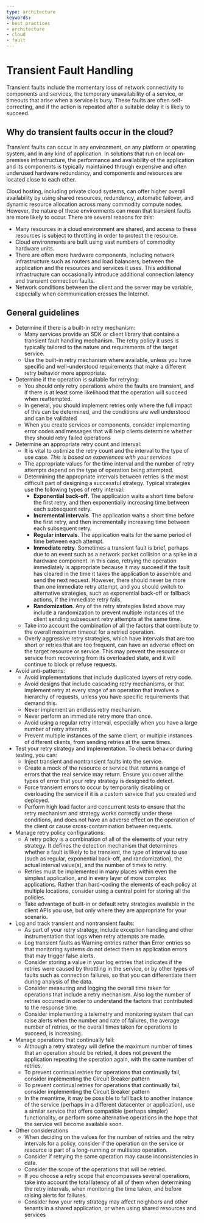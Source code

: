 ```yaml
---
type: architecture
keywords:
- best practices
- architecture
- cloud
- fault
---
```

# Transient Fault Handling

Transient faults include the momentary loss of network connectivity to components and services, the temporary unavailability of a service, or timeouts that arise when a service is busy. These faults are often self-correcting, and if the action is repeated after a suitable delay it is likely to succeed.

## Why do transient faults occur in the cloud?

Transient faults can occur in any environment, on any platform or operating system, and in any kind of application. In solutions that run on local on-premises infrastructure, the performance and availability of the application and its components is typically maintained through expensive and often underused hardware redundancy, and components and resources are located close to each other.

Cloud hosting, including private cloud systems, can offer higher overall availability by using shared resources, redundancy, automatic failover, and dynamic resource allocation across many commodity compute nodes. However, the nature of these environments can mean that transient faults are more likely to occur. There are several reasons for this:
- Many resources in a cloud environment are shared, and access to these resources is subject to throttling in order to protect the resource.
- Cloud environments are built using vast numbers of commodity hardware units.
- There are often more hardware components, including network infrastructure such as routers and load balancers, between the application and the resources and services it uses. This additional infrastructure can occasionally introduce additional connection latency and transient connection faults.
- Network conditions between the client and the server may be variable, especially when communication crosses the Internet.

## General guidelines

- Determine if there is a built-in retry mechanism:
  - Many services provide an SDK or client library that contains a transient fault handling mechanism. The retry policy it uses is typically tailored to the nature and requirements of the target service.
  - Use the built-in retry mechanism where available, unless you have specific and well-understood requirements that make a different retry behavior more appropriate.
- Determine if the operation is suitable for retrying:
  - You should only retry operations where the faults are transient, and if there is at least some likelihood that the operation will succeed when reattempted.
  - In general, you should implement retries only where the full impact of this can be determined, and the conditions are well understood and can be validated
  - When you create services or components, consider implementing error codes and messages that will help clients determine whether they should retry failed operations
- Determine an appropriate retry count and interval:
  - It is vital to optimize the retry count and the interval to the type of use case. *This is based on experiences with your services*
  - The appropriate values for the time interval and the number of retry attempts depend on the type of operation being attempted.
  - Determining the appropriate intervals between retries is the most difficult part of designing a successful strategy. Typical strategies use the following types of retry interval:
    - **Exponential back-off**. The application waits a short time before the first retry, and then exponentially increasing time between each subsequent retry.
    - **Incremental intervals**. The application waits a short time before the first retry, and then incrementally increasing time between each subsequent retry.
    - **Regular intervals**. The application waits for the same period of time between each attempt.
    - **Immediate retry**. Sometimes a transient fault is brief, perhaps due to an event such as a network packet collision or a spike in a hardware component. In this case, retrying the operation immediately is appropriate because it may succeed if the fault has cleared in the time it takes the application to assemble and send the next request. However, there should never be more than one immediate retry attempt, and you should switch to alternative strategies, such as exponential back-off or fallback actions, if the immediate retry fails.
    - **Randomization**. Any of the retry strategies listed above may include a randomization to prevent multiple instances of the client sending subsequent retry attempts at the same time.
  - Take into account the combination of all the factors that contribute to the overall maximum timeout for a retried operation.
  - Overly aggressive retry strategies, which have intervals that are too short or retries that are too frequent, can have an adverse effect on the target resource or service. This may prevent the resource or service from recovering from its overloaded state, and it will continue to block or refuse requests.
- Avoid anti-patterns:
  - Avoid implementations that include duplicated layers of retry code.
  - Avoid designs that include cascading retry mechanisms, or that implement retry at every stage of an operation that involves a hierarchy of requests, unless you have specific requirements that demand this.
  - Never implement an endless retry mechanism.
  - Never perform an immediate retry more than once.
  - Avoid using a regular retry interval, especially when you have a large number of retry attempts.
  - Prevent multiple instances of the same client, or multiple instances of different clients, from sending retries at the same times.
- Test your retry strategy and implementation. To check behavior during testing, you can:
  - Inject transient and nontransient faults into the service.
  - Create a mock of the resource or service that returns a range of errors that the real service may return. Ensure you cover all the types of error that your retry strategy is designed to detect.
  - Force transient errors to occur by temporarily disabling or overloading the service if it is a custom service that you created and deployed.
  - Perform high load factor and concurrent tests to ensure that the retry mechanism and strategy works correctly under these conditions, and does not have an adverse effect on the operation of the client or cause cross-contamination between requests.
- Manage retry policy configurations:
  - A retry policy is a combination of all of the elements of your retry strategy. It defines the detection mechanism that determines whether a fault is likely to be transient, the type of interval to use (such as regular, exponential back-off, and randomization), the actual interval value(s), and the number of times to retry.
  - Retries must be implemented in many places within even the simplest application, and in every layer of more complex applications. Rather than hard-coding the elements of each policy at multiple locations, consider using a central point for storing all the policies.
  - Take advantage of built-in or default retry strategies available in the client APIs you use, but only where they are appropriate for your scenario.
- Log and track transient and nontransient faults:
  - As part of your retry strategy, include exception handling and other instrumentation that logs when retry attempts are made.
  - Log transient faults as Warning entries rather than Error entries so that monitoring systems do not detect them as application errors that may trigger false alerts.
  - Consider storing a value in your log entries that indicates if the retries were caused by throttling in the service, or by other types of faults such as connection failures, so that you can differentiate them during analysis of the data.
  - Consider measuring and logging the overall time taken for operations that include a retry mechanism. Also log the number of retries occurred in order to understand the factors that contributed to the response time.
  - Consider implementing a telemetry and monitoring system that can raise alerts when the number and rate of failures, the average number of retries, or the overall times taken for operations to succeed, is increasing.
- Manage operations that continually fail:
  - Although a retry strategy will define the maximum number of times that an operation should be retried, it does not prevent the application repeating the operation again, with the same number of retries.
  - To prevent continual retries for operations that continually fail, consider implementing the Circuit Breaker pattern
  - To prevent continual retries for operations that continually fail, consider implementing the Circuit Breaker pattern
  - In the meantime, it may be possible to fall back to another instance of the service (perhaps in a different datacenter or application), use a similar service that offers compatible (perhaps simpler) functionality, or perform some alternative operations in the hope that the service will become available soon.
- Other considerations
  - When deciding on the values for the number of retries and the retry intervals for a policy, consider if the operation on the service or resource is part of a long-running or multistep operation.
  - Consider if retrying the same operation may cause inconsistencies in data.
  - Consider the scope of the operations that will be retried.
  - If you choose a retry scope that encompasses several operations, take into account the total latency of all of them when determining the retry intervals, when monitoring the time taken, and before raising alerts for failures.
  - Consider how your retry strategy may affect neighbors and other tenants in a shared application, or when using shared resources and services